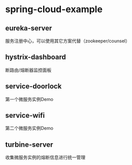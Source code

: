 # spring-cloud-example
## eureka-server
服务注册中心，可以使用其它方案代替（zookeeper/counsel）
## hystrix-dashboard 
断路由/熔断器监控面板
## service-doorlock
第一个微服务实例Demo
## service-wifi
第二个微服务实例Demo
## turbine-server
收集微服务实例的熔断信息进行统一管理